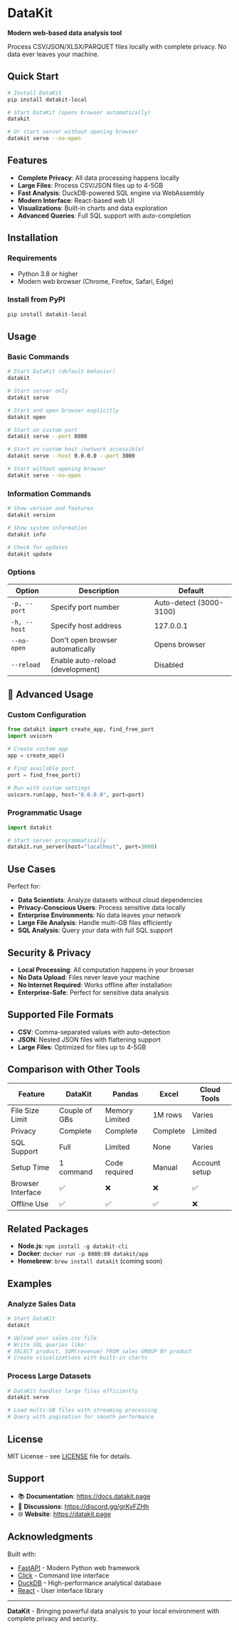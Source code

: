 # DataKit

**Modern web-based data analysis tool**

Process CSV/JSON/XLSX/PARQUET files locally with complete privacy. No data ever leaves your machine.

##  Quick Start

```bash
# Install DataKit
pip install datakit-local

# Start DataKit (opens browser automatically)
datakit

# Or start server without opening browser
datakit serve --no-open
```

## Features

-  **Complete Privacy**: All data processing happens locally
-  **Large Files**: Process CSV/JSON files up to 4-5GB
-  **Fast Analysis**: DuckDB-powered SQL engine via WebAssembly
-  **Modern Interface**: React-based web UI
-  **Visualizations**: Built-in charts and data exploration
-  **Advanced Queries**: Full SQL support with auto-completion

## Installation

### Requirements
- Python 3.8 or higher
- Modern web browser (Chrome, Firefox, Safari, Edge)

### Install from PyPI
```bash
pip install datakit-local
```

## Usage

### Basic Commands

```bash
# Start DataKit (default behavior)
datakit

# Start server only
datakit serve

# Start and open browser explicitly  
datakit open

# Start on custom port
datakit serve --port 8080

# Start on custom host (network accessible)
datakit serve --host 0.0.0.0 --port 3000

# Start without opening browser
datakit serve --no-open
```

### Information Commands

```bash
# Show version and features
datakit version

# Show system information
datakit info

# Check for updates
datakit update
```

### Options

| Option | Description | Default |
|--------|-------------|---------|
| `-p, --port` | Specify port number | Auto-detect (3000-3100) |
| `-h, --host` | Specify host address | 127.0.0.1 |
| `--no-open` | Don't open browser automatically | Opens browser |
| `--reload` | Enable auto-reload (development) | Disabled |

## 🔧 Advanced Usage

### Custom Configuration

```python
from datakit import create_app, find_free_port
import uvicorn

# Create custom app
app = create_app()

# Find available port
port = find_free_port()

# Run with custom settings
uvicorn.run(app, host="0.0.0.0", port=port)
```

### Programmatic Usage

```python
import datakit

# Start server programmatically
datakit.run_server(host="localhost", port=3000)
```

## Use Cases

Perfect for:
- **Data Scientists**: Analyze datasets without cloud dependencies
- **Privacy-Conscious Users**: Process sensitive data locally
- **Enterprise Environments**: No data leaves your network
- **Large File Analysis**: Handle multi-GB files efficiently
- **SQL Analysis**: Query your data with full SQL support

## Security & Privacy

- **Local Processing**: All computation happens in your browser
- **No Data Upload**: Files never leave your machine
- **No Internet Required**: Works offline after installation
- **Enterprise-Safe**: Perfect for sensitive data analysis

## Supported File Formats

- **CSV**: Comma-separated values with auto-detection
- **JSON**: Nested JSON files with flattening support
- **Large Files**: Optimized for files up to 4-5GB

## Comparison with Other Tools

| Feature | DataKit | Pandas | Excel | Cloud Tools |
|---------|---------|--------|-------|-------------|
| File Size Limit | Couple of GBs | Memory Limited | 1M rows | Varies |
| Privacy | Complete | Complete | Complete | Limited |
| SQL Support | Full | Limited | None | Varies |
| Setup Time | 1 command | Code required | Manual | Account setup |
| Browser Interface | ✅ | ❌ | ❌ | ✅ |
| Offline Use | ✅ | ✅ | ✅ | ❌ |

## Related Packages

- **Node.js**: `npm install -g datakit-cli`
- **Docker**: `docker run -p 8080:80 datakit/app`
- **Homebrew**: `brew install datakit` (coming soon)

## Examples

### Analyze Sales Data
```bash
# Start DataKit
datakit

# Upload your sales.csv file
# Write SQL queries like:
# SELECT product, SUM(revenue) FROM sales GROUP BY product
# Create visualizations with built-in charts
```

### Process Large Datasets
```bash
# DataKit handles large files efficiently
datakit serve

# Load multi-GB files with streaming processing
# Query with pagination for smooth performance
```

## License

MIT License - see [LICENSE](LICENSE) file for details.

## Support

- 📚 **Documentation**: https://docs.datakit.page
- 💬 **Discussions**: https://discord.gg/grKvFZHh
- 🌐 **Website**: https://datakit.page

## Acknowledgments

Built with:
- [FastAPI](https://fastapi.tiangolo.com/) - Modern Python web framework
- [Click](https://click.palletsprojects.com/) - Command line interface
- [DuckDB](https://duckdb.org/) - High-performance analytical database
- [React](https://reactjs.org/) - User interface library

---

**DataKit** - Bringing powerful data analysis to your local environment with complete privacy and security.